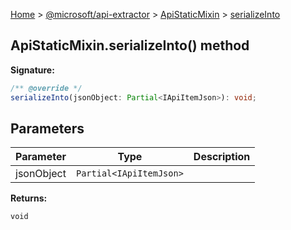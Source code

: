 [Home](./index) &gt; [@microsoft/api-extractor](./api-extractor.md) &gt; [ApiStaticMixin](./api-extractor.apistaticmixin.md) &gt; [serializeInto](./api-extractor.apistaticmixin.serializeinto.md)

## ApiStaticMixin.serializeInto() method


<b>Signature:</b>

```typescript
/** @override */
serializeInto(jsonObject: Partial<IApiItemJson>): void;
```

## Parameters

|  Parameter | Type | Description |
|  --- | --- | --- |
|  jsonObject | `Partial<IApiItemJson>` |  |

<b>Returns:</b>

`void`

